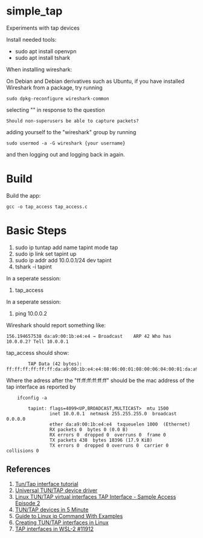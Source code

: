 # simple_tap

Experiments with tap devices

Install needed tools:

* sudo apt install openvpn
* sudo apt install tshark

When installing wireshark:

On Debian and Debian derivatives such as Ubuntu, if you have installed Wireshark from a package, try running

    sudo dpkg-reconfigure wireshark-common

selecting "<Yes>" in response to the question

    Should non-superusers be able to capture packets?

adding yourself to the "wireshark" group by running

    sudo usermod -a -G wireshark {your username}

and then logging out and logging back in again.

# Build

Build the app:

    gcc -o tap_access tap_access.c

# Basic Steps

1. sudo ip tuntap add name tapint mode tap
1. sudo ip link set tapint up
1. sudo ip addr add 10.0.0.1/24 dev tapint
1. tshark -i tapint

In a seperate session:

1. tap_access

In a seperate session:

1. ping 10.0.0.2

Wireshark should report something like:

    156.194657538 da:a9:00:1b:e4:e4 → Broadcast    ARP 42 Who has 10.0.0.2? Tell 10.0.0.1

tap_access should show:

            TAP Data (42 bytes): ff:ff:ff:ff:ff:ff:da:a9:00:1b:e4:e4:08:06:00:01:08:00:06:04:00:01:da:a9:00:1b:e4:e4:0a:00:00:01:00:00:00:00:00:00:0a:00:00:08:

Where the adress after the "ff:ff:ff:ff:ff:ff" should be the mac address of the tap interface as reported by 

```
    ifconfig -a

        tapint: flags=4099<UP,BROADCAST,MULTICAST>  mtu 1500
                inet 10.0.0.1  netmask 255.255.255.0  broadcast 0.0.0.0
                ether da:a9:00:1b:e4:e4  txqueuelen 1000  (Ethernet)
                RX packets 0  bytes 0 (0.0 B)
                RX errors 0  dropped 0  overruns 0  frame 0
                TX packets 438  bytes 18396 (17.9 KiB)
                TX errors 0  dropped 0 overruns 0  carrier 0  collisions 0
```

## References

1. [Tun/Tap interface tutorial](https://backreference.org/2010/03/26/tuntap-interface-tutorial/index.html)
1. [Universal TUN/TAP device driver](https://www.kernel.org/doc/html/latest/networking/tuntap.html)
1. [Linux TUN/TAP virtual interfaces TAP Interface - Sample Access Episode 2](https://thelinuxchannel.org/2023/10/linux-tun-tap-virtual-network-interfaces-tap-interface-sample-access-via-c-code/)
1. [TUN/TAP devices in 5 Minute](https://amitniz.github.io/posts/understanding_tuntap/)
1. [Guide to Linux ip Command With Examples](https://www.baeldung.com/linux/ip-command-tutorial)
1. [Creating TUN/TAP interfaces in Linux](https://john-millikin.com/creating-tun-tap-interfaces-in-linux)
1. [TAP interfaces in WSL-2 #11912](https://github.com/microsoft/WSL/discussions/11912)

